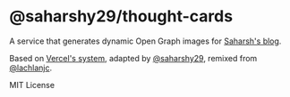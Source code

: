 # @saharshy29/thought-cards

A service that generates dynamic Open Graph images for [Saharsh's blog](https://blog.saharsh.tech).

Based on [Vercel's system](https://vercel.co/blog/social-og-image-cards-as-a-service), adapted by [@saharshy29](https://saharsh.tech), remixed from [@lachlanjc](https://github.com/lachlanjc/ima-cards).

MIT License
